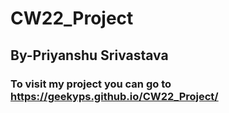 # CW22_Project

## By-Priyanshu Srivastava


### To visit my project you can go to https://geekyps.github.io/CW22_Project/
